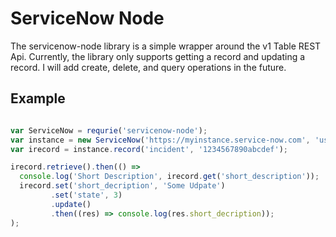 ServiceNow Node
===============

The servicenow-node library is a simple wrapper around the v1 Table REST
Api. Currently, the library only supports getting a record and updating
a record. I will add create, delete, and query operations in the future.

Example
-------

```javascript

var ServiceNow = requrie('servicenow-node');
var instance = new ServiceNow('https://myinstance.service-now.com', 'username', 'password');
var irecord = instance.record('incident', '1234567890abcdef');

irecord.retrieve().then(() =>
  console.log('Short Description', irecord.get('short_description'));
  irecord.set('short_decription', 'Some Udpate')
         .set('state', 3)
         .update()
         .then((res) => console.log(res.short_decription));
);
```
